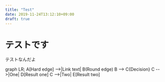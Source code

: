 ```yaml
---
title: "Test"
date: 2019-11-24T13:12:10+09:00
draft: true
---
```


# テストです

テストなんだよ

<div class="mermaid" align="left">
  graph LR;
  A[Hard edge] -->|Link text| B(Round edge)
  B --> C{Decision}
  C -->|One| D[Result one]
  C -->|Two| E[Result two]
</div>